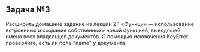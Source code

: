 ## Задача №3
Расширить домашние задание из лекции 2.1 «Функции — использование встроенных и создание собственных» новой функцией, 
выводящей имена всех владельцев документов. С помощью исключения KeyError проверяйте, есть ли поле "name" у документа.